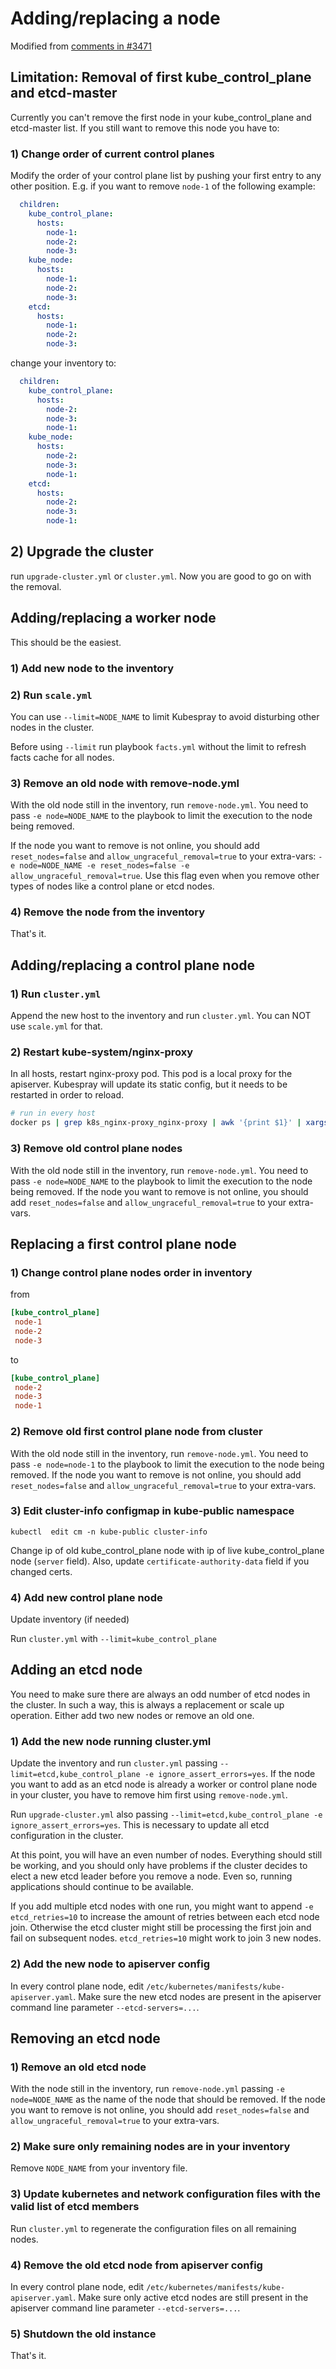 
# Adding/replacing a node

Modified from [comments in #3471](https://github.com/kubernetes-sigs/kubespray/issues/3471#issuecomment-530036084)

## Limitation: Removal of first kube_control_plane and etcd-master

Currently you can't remove the first node in your kube_control_plane and etcd-master list. If you still want to remove this node you have to:

### 1) Change order of current control planes

Modify the order of your control plane list by pushing your first entry to any other position. E.g. if you want to remove `node-1` of the following example:

```yaml
  children:
    kube_control_plane:
      hosts:
        node-1:
        node-2:
        node-3:
    kube_node:
      hosts:
        node-1:
        node-2:
        node-3:
    etcd:
      hosts:
        node-1:
        node-2:
        node-3:
```

change your inventory to:

```yaml
  children:
    kube_control_plane:
      hosts:
        node-2:
        node-3:
        node-1:
    kube_node:
      hosts:
        node-2:
        node-3:
        node-1:
    etcd:
      hosts:
        node-2:
        node-3:
        node-1:
```

## 2) Upgrade the cluster

run `upgrade-cluster.yml` or `cluster.yml`. Now you are good to go on with the removal.

## Adding/replacing a worker node

This should be the easiest.

### 1) Add new node to the inventory

### 2) Run `scale.yml`

You can use `--limit=NODE_NAME` to limit Kubespray to avoid disturbing other nodes in the cluster.

Before using `--limit` run playbook `facts.yml` without the limit to refresh facts cache for all nodes.

### 3) Remove an old node with remove-node.yml

With the old node still in the inventory, run `remove-node.yml`. You need to pass `-e node=NODE_NAME` to the playbook to limit the execution to the node being removed.

If the node you want to remove is not online, you should add `reset_nodes=false` and `allow_ungraceful_removal=true` to your extra-vars: `-e node=NODE_NAME -e reset_nodes=false -e allow_ungraceful_removal=true`.
Use this flag even when you remove other types of nodes like a control plane or etcd nodes.

### 4) Remove the node from the inventory

That's it.

## Adding/replacing a control plane node

### 1) Run `cluster.yml`

Append the new host to the inventory and run `cluster.yml`. You can NOT use `scale.yml` for that.

### 2) Restart kube-system/nginx-proxy

In all hosts, restart nginx-proxy pod. This pod is a local proxy for the apiserver. Kubespray will update its static config, but it needs to be restarted in order to reload.

```sh
# run in every host
docker ps | grep k8s_nginx-proxy_nginx-proxy | awk '{print $1}' | xargs docker restart
```

### 3) Remove old control plane nodes

With the old node still in the inventory, run `remove-node.yml`. You need to pass `-e node=NODE_NAME` to the playbook to limit the execution to the node being removed.
If the node you want to remove is not online, you should add `reset_nodes=false` and `allow_ungraceful_removal=true` to your extra-vars.

## Replacing a first control plane node

### 1) Change control plane nodes order in inventory

from

```ini
[kube_control_plane]
 node-1
 node-2
 node-3
```

to

```ini
[kube_control_plane]
 node-2
 node-3
 node-1
```

### 2) Remove old first control plane node from cluster

With the old node still in the inventory, run `remove-node.yml`. You need to pass `-e node=node-1` to the playbook to limit the execution to the node being removed.
If the node you want to remove is not online, you should add `reset_nodes=false` and `allow_ungraceful_removal=true` to your extra-vars.

### 3) Edit cluster-info configmap in kube-public namespace

`kubectl  edit cm -n kube-public cluster-info`

Change ip of old kube_control_plane node with ip of live kube_control_plane node (`server` field). Also, update `certificate-authority-data` field if you changed certs.

### 4) Add new control plane node

Update inventory (if needed)

Run `cluster.yml` with `--limit=kube_control_plane`

## Adding an etcd node

You need to make sure there are always an odd number of etcd nodes in the cluster. In such a way, this is always a replacement or scale up operation. Either add two new nodes or remove an old one.

### 1) Add the new node running cluster.yml

Update the inventory and run `cluster.yml` passing `--limit=etcd,kube_control_plane -e ignore_assert_errors=yes`.
If the node you want to add as an etcd node is already a worker or control plane node in your cluster, you have to remove him first using `remove-node.yml`.

Run `upgrade-cluster.yml` also passing `--limit=etcd,kube_control_plane -e ignore_assert_errors=yes`. This is necessary to update all etcd configuration in the cluster.

At this point, you will have an even number of nodes.
Everything should still be working, and you should only have problems if the cluster decides to elect a new etcd leader before you remove a node.
Even so, running applications should continue to be available.

If you add multiple etcd nodes with one run, you might want to append `-e etcd_retries=10` to increase the amount of retries between each etcd node join.
Otherwise the etcd cluster might still be processing the first join and fail on subsequent nodes. `etcd_retries=10` might work to join 3 new nodes.

### 2) Add the new node to apiserver config

In every control plane node, edit `/etc/kubernetes/manifests/kube-apiserver.yaml`. Make sure the new etcd nodes are present in the apiserver command line parameter `--etcd-servers=...`.

## Removing an etcd node

### 1) Remove an old etcd node

With the node still in the inventory, run `remove-node.yml` passing `-e node=NODE_NAME` as the name of the node that should be removed.
If the node you want to remove is not online, you should add `reset_nodes=false` and `allow_ungraceful_removal=true` to your extra-vars.

### 2) Make sure only remaining nodes are in your inventory

Remove `NODE_NAME` from your inventory file.

### 3) Update kubernetes and network configuration files with the valid list of etcd members

Run `cluster.yml` to regenerate the configuration files on all remaining nodes.

### 4) Remove the old etcd node from apiserver config

In every control plane node, edit `/etc/kubernetes/manifests/kube-apiserver.yaml`. Make sure only active etcd nodes are still present in the apiserver command line parameter `--etcd-servers=...`.

### 5) Shutdown the old instance

That's it.